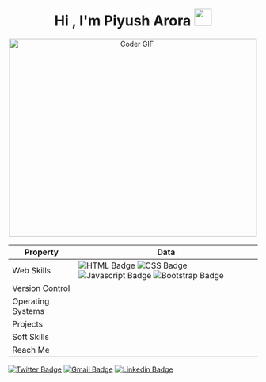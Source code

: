 <h1 align="center">Hi , I'm Piyush Arora <img src="https://media.giphy.com/media/hvRJCLFzcasrR4ia7z/giphy.gif" width="35"></h1>

<p align="center">

  <img src="https://media.giphy.com/media/SWoSkN6DxTszqIKEqv/giphy.gif" alt="Coder GIF" width="500" height="400">
  
</p>



Property                 | Data  
-------------------------|------
Web Skills               |   ![HTML Badge](https://img.shields.io/badge/-HTML-orange) ![CSS Badge](https://img.shields.io/badge/-CSS-blue) ![Javascript Badge](https://img.shields.io/badge/-JavaScript-yellow) ![Bootstrap Badge](https://img.shields.io/badge/-Bootstrap-purple)
Version Control          | 
Operating Systems        | 
Projects                 | 
Soft Skills              | 
Reach Me                 | 





[![Twitter Badge](https://img.shields.io/badge/-zmcx16-00acee?style=flat&logo=twitter&logoColor=white)](https://twitter.com/zmcx16/) [![Gmail Badge](https://img.shields.io/badge/-zmcx16-e54448?style=flat&logo=Gmail&logoColor=white)](mailto:zmcx16@gmail.com) [![Linkedin Badge](https://img.shields.io/badge/-zmcx16-blue?style=flat&logo=Linkedin&logoColor=white)](https://www.linkedin.com/in/shunningyou/)
